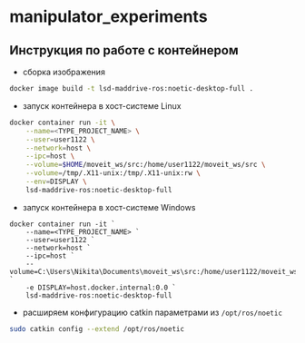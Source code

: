 # manipulator_experiments

## Инструкция по работе с контейнером

* сборка изображения

```bash
docker image build -t lsd-maddrive-ros:noetic-desktop-full .
```

* запуск контейнера в хост-системе Linux

```bash
docker container run -it \
    --name=<TYPE_PROJECT_NAME> \
    --user=user1122 \
    --network=host \
    --ipc=host \
    --volume=$HOME/moveit_ws/src:/home/user1122/moveit_ws/src \
    --volume=/tmp/.X11-unix:/tmp/.X11-unix:rw \
    --env=DISPLAY \
    lsd-maddrive-ros:noetic-desktop-full
```

* запуск контейнера в хост-системе Windows
```shell
docker container run -it `
    --name=<TYPE_PROJECT_NAME> `
    --user=user1122 `
    --network=host `
    --ipc=host `
    --volume=C:\Users\Nikita\Documents\moveit_ws\src:/home/user1122/moveit_ws/src `
    -e DISPLAY=host.docker.internal:0.0 `
    lsd-maddrive-ros:noetic-desktop-full
```

* расширяем конфигурацию catkin параметрами из `/opt/ros/noetic`

```bash
sudo catkin config --extend /opt/ros/noetic
```
